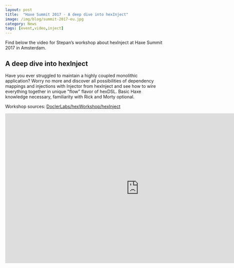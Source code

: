 ```yaml
---
layout: post
title:  "Haxe Summit 2017 - A deep dive into hexInject"
image: /img/blog/summit-2017-eu.jpg
category: News
tags: [event,video,inject]
---
```

Find below the video for Stepan’s workshop about hexInject at Haxe Summit 2017 in Amsterdam.

## A deep dive into hexInject
Have you ever struggled to maintain a highly coupled monolithic application? Worry no more and discover all possibilities of dependency mappings and injections with Injector from hexInject and see how to wire everything together in unique "flow" flavor of hexDSL. Basic Haxe knowledge necessary, familiarity with Rick and Morty optional.

Workshop sources: [DoclerLabs/hexWorkshop/hexInject](https://github.com/DoclerLabs/hexWorkshop/tree/master/hexInject)

<iframe width="853" height="480" src="https://www.youtube.com/embed/a9cBRLcnwdI" frameborder="0" allowfullscreen></iframe>
